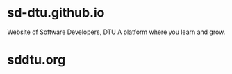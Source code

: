 # sd-dtu.github.io
Website of Software Developers, DTU
A platform where you learn and grow.
# sddtu.org
